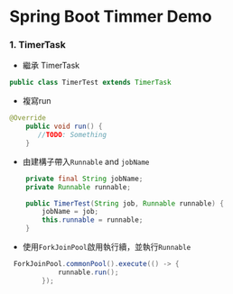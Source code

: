 # Spring Boot Timmer Demo

### 1. TimerTask

- 繼承 TimerTask

```java
public class TimerTest extends TimerTask 
```

- 複寫run

```java
@Override
    public void run() {
       //TODO: Something
    }
```

- 由建構子帶入`Runnable` and `jobName`

```java
    private final String jobName;
    private Runnable runnable;

    public TimerTest(String job, Runnable runnable) {
        jobName = job;
        this.runnable = runnable;
    }
```

- 使用`ForkJoinPool`啟用執行續，並執行`Runnable`

```java
 ForkJoinPool.commonPool().execute(() -> {
            runnable.run();
        });
```